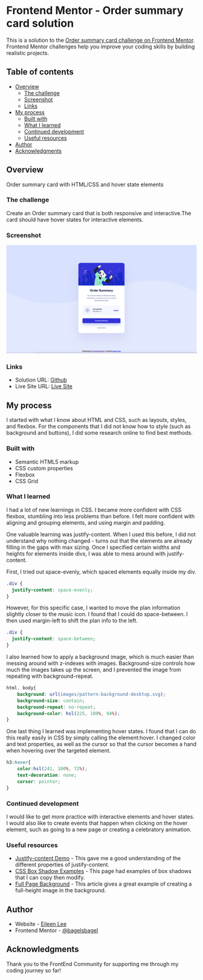 # Frontend Mentor - Order summary card solution

This is a solution to the [Order summary card challenge on Frontend Mentor](https://www.frontendmentor.io/challenges/order-summary-component-QlPmajDUj). Frontend Mentor challenges help you improve your coding skills by building realistic projects. 

## Table of contents

- [Overview](#overview)
  - [The challenge](#the-challenge)
  - [Screenshot](#screenshot)
  - [Links](#links)
- [My process](#my-process)
  - [Built with](#built-with)
  - [What I learned](#what-i-learned)
  - [Continued development](#continued-development)
  - [Useful resources](#useful-resources)
- [Author](#author)
- [Acknowledgments](#acknowledgments)

## Overview

Order summary card with HTML/CSS and hover state elements

### The challenge

Create an Order summary card that is both responsive and interactive.The card should have hover states for interactive elements.

### Screenshot

![](screenshot.png)

### Links

- Solution URL: [Github](https://github.com/bagelsbagel/orderSummary)
- Live Site URL: [Live Site](https://bagelsbagel.github.io/orderSummary/)

## My process

I started with what I know about HTML and CSS, such as layouts, styles, and flexbox. For the components that I did not know how to style (such as background and buttons), I did some research online to find best methods.

### Built with

- Semantic HTML5 markup
- CSS custom properties
- Flexbox
- CSS Grid

### What I learned

I had a lot of new learnings in CSS. I became more confident with CSS flexbox, stumbling into less problems than before. I felt more confident with aligning and grouping elements, and using margin and padding. 

One valuable learning was justify-content. When I used this before, I did not understand why nothing changed - turns out that the elements are already filling in the gaps with max sizing. Once I specified certain widths and heights for elements inside divs, I was able to mess around with justify-content.

First, I tried out space-evenly, which spaced elements equally inside my div.

```css
.div {
  justify-content: space-evenly;
}
```

However, for this specific case, I wanted to move the plan information slightly closer to the music icon. I found that I could do space-between. I then used margin-left to shift the plan info to the left.

```css
.div {
  justify-content: space-between;
}
```

I also learned how to apply a background image, which is much easier than messing around with z-indexes with images. Background-size controls how much the images takes up the screen, and I prevented the image from repeating with background-repeat.

```css
html, body{
    background: url(images/pattern-background-desktop.svg);
    background-size: contain;
    background-repeat: no-repeat;
    background-color: hsl(225, 100%, 94%);
}
```

One last thing I learned was implementing hover states. I found that I can do this really easily in CSS by simply calling the element:hover. I changed color and text properties, as well as the cursor so that the cursor becomes a hand when hovering over the targeted element.

```css
h3:hover{
    color:hsl(241, 100%, 72%);
    text-decoration: none;
    cursor: pointer;
}
```


### Continued development

I would like to get more practice with interactive elements and hover states. I would also like to create events that happen when clicking on the hover element, such as going to a new page or creating a celebratory animation.

### Useful resources

- [Justify-content Demo](https://developer.mozilla.org/en-US/docs/Web/CSS/justify-content) - This gave me a good understanding of the different properties of justify-content.
- [CSS Box Shadow Examples](https://getcssscan.com/css-box-shadow-examples) - This page had examples of box shadows that I can copy then modify.
- [Full Page Background](https://www.w3schools.com/howto/howto_css_full_page.asp) - This article gives a great example of creating a full-height image in the background.

## Author

- Website - [Eileen Lee](https://eileenlee.me/)
- Frontend Mentor - [@bagelsbagel](https://www.frontendmentor.io/profile/bagelsbagel)

## Acknowledgments

Thank you to the FrontEnd Community for supporting me through my coding journey so far!
